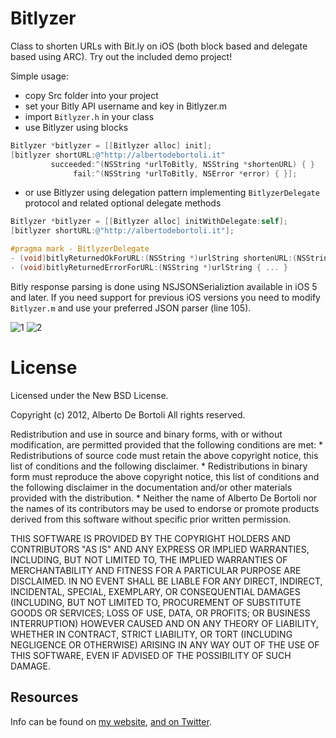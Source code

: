 # Bitlyzer

Class to shorten URLs with Bit.ly on iOS (both block based and delegate based using ARC).
Try out the included demo project!

Simple usage:

- copy Src folder into your project
- set your Bitly API username and key in Bitlyzer.m 
- import `Bitlyzer.h` in your class
- use Bitlyzer using blocks

``` objective-c
Bitlyzer *bitlyzer = [[Bitlyzer alloc] init];
[bitlyzer shortURL:@"http://albertodebortoli.it"
         succeeded:^(NSString *urlToBitly, NSString *shortenURL) { }
              fail:^(NSString *urlToBitly, NSError *error) { }];
```

- or use Bitlyzer using delegation pattern implementing `BitlyzerDelegate` protocol and related optional delegate methods

``` objective-c
Bitlyzer *bitlyzer = [[Bitlyzer alloc] initWithDelegate:self];
[bitlyzer shortURL:@"http://albertodebortoli.it"];
```

``` objective-c
#pragma mark - BitlyzerDelegate
- (void)bitlyReturnedOkForURL:(NSString *)urlString shortenURL:(NSString *)shortenURL { ... }
- (void)bitlyReturnedErrorForURL:(NSString *)urlString { ... }
```

Bitly response parsing is done using NSJSONSerializtion available in iOS 5 and later. If you need support for previous iOS versions you need to modify `Bitlyzer.m` and use your preferred JSON parser (line 105). 

![1](http://www.albertodebortoli.it/GitHub/Bitlyzer/screenshot1.png) 
![2](http://www.albertodebortoli.it/GitHub/Bitlyzer/screenshot2.png)

# License

Licensed under the New BSD License.

Copyright (c) 2012, Alberto De Bortoli
All rights reserved.

Redistribution and use in source and binary forms, with or without
modification, are permitted provided that the following conditions are met:
    * Redistributions of source code must retain the above copyright
      notice, this list of conditions and the following disclaimer.
    * Redistributions in binary form must reproduce the above copyright
      notice, this list of conditions and the following disclaimer in the
      documentation and/or other materials provided with the distribution.
    * Neither the name of Alberto De Bortoli nor the
      names of its contributors may be used to endorse or promote products
      derived from this software without specific prior written permission.

THIS SOFTWARE IS PROVIDED BY THE COPYRIGHT HOLDERS AND CONTRIBUTORS "AS IS" AND
ANY EXPRESS OR IMPLIED WARRANTIES, INCLUDING, BUT NOT LIMITED TO, THE IMPLIED
WARRANTIES OF MERCHANTABILITY AND FITNESS FOR A PARTICULAR PURPOSE ARE
DISCLAIMED. IN NO EVENT SHALL <COPYRIGHT HOLDER> BE LIABLE FOR ANY
DIRECT, INDIRECT, INCIDENTAL, SPECIAL, EXEMPLARY, OR CONSEQUENTIAL DAMAGES
(INCLUDING, BUT NOT LIMITED TO, PROCUREMENT OF SUBSTITUTE GOODS OR SERVICES;
LOSS OF USE, DATA, OR PROFITS; OR BUSINESS INTERRUPTION) HOWEVER CAUSED AND
ON ANY THEORY OF LIABILITY, WHETHER IN CONTRACT, STRICT LIABILITY, OR TORT
(INCLUDING NEGLIGENCE OR OTHERWISE) ARISING IN ANY WAY OUT OF THE USE OF THIS
SOFTWARE, EVEN IF ADVISED OF THE POSSIBILITY OF SUCH DAMAGE.

## Resources

Info can be found on [my website](http://www.albertodebortoli.it), [and on Twitter](http://twitter.com/albertodebo).

